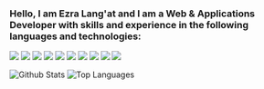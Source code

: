 ### Hello, I am Ezra Lang'at and I am a Web & Applications Developer with skills and experience in the following languages and technologies:

<img src = "https://img.shields.io/badge/-JavaScript-F7DF1E?logo=javascript&logoColor=fff"> <img src = "https://img.shields.io/badge/-Java-007396?logo=java&logoColor=fff"> <img src= "https://img.shields.io/badge/-HTML-e34f26?logo=html5&logoColor=fff">
<img src = "https://img.shields.io/badge/-CSS3-1572B6?logo=css3&logoColor=fff">
<img src = "https://img.shields.io/badge/-MySQL-4479A1?logo=mysql&logoColor=fff">
<img src = "https://img.shields.io/badge/-React%20JS-61DAFB?logo=react&logoColor=fff">
<img src = "https://img.shields.io/badge/-Node%20JS-339933?logo=node.js&logoColor=fff">
<img src = "https://img.shields.io/badge/-Spring%20Boot-6DB33F?logo=spring%20boot&logoColor=fff">
<img src = "https://img.shields.io/badge/-Docker-2496ED?logo=docker&logoColor=fff">
<img src = "https://img.shields.io/badge/-Kubernetes-326CE5?logo=kubernetes&logoColor=fff">



![Github Stats](https://github-readme-stats.vercel.app/api?username=ezralangat88&count_private=true&show_icons=true&theme=radical)
![Top Languages](https://github-readme-stats.vercel.app/api/top-langs/?username=EZRALANGAT88&show_icons=true&theme=radical)
